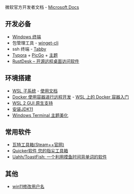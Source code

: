 微软官方开发者文档 - [Microsoft Docs](https://docs.microsoft.com/zh-cn/windows/dev-environment/)



## 开发必备

-  [Windows 终端](https://docs.microsoft.com/zh-cn/windows/terminal/)
- 包管理工具 - [winget-cli](https://github.com/microsoft/winget-cli)
- ssh 终端 - [Tabby](https://tabby.sh/)
-  [Typora](https://typoraio.cn/) + [PicGo](https://picgo.github.io/PicGo-Doc/zh/guide/#下载安装) + [主题](https://theme.typoraio.cn/theme/Drake/)
-  [RustDesk – 开源远程桌面访问软件](https://rustdesk.com/zh/)

## 环境搭建

- [WSL 子系统](https://docs.microsoft.com/zh-cn/windows/wsl/install-manual) - [使用文档](https://docs.microsoft.com/zh-cn/windows/wsl/setup/environment)
- [Docker 使用容器进行远程开发](https://docs.microsoft.com/zh-cn/windows/dev-environment/docker/overview)   -   [WSL 上的 Docker 容器入门 ](https://docs.microsoft.com/zh-CN/windows/wsl/tutorials/wsl-containers)
- [WSL 2 GUI 原生支持](https://zhuanlan.zhihu.com/p/383979293)
- [安装JDK11](https://blog.csdn.net/m0_46502538/article/details/119353044)
- [Windows Terminal 主题美化 ](https://zhuanlan.zhihu.com/p/352882990)

## 常用软件

- [瓦特工具箱(Steam++官网) ](https://steampp.net/)
- [Quicker软件 您的指尖工具箱](https://getquicker.net/)
- [Uahh/ToastFish: 一个利用摸鱼时间背单词的软件](https://github.com/Uahh/ToastFish)

## 其他

- [win11修改用户名](https://zhuanlan.zhihu.com/p/440768641)

